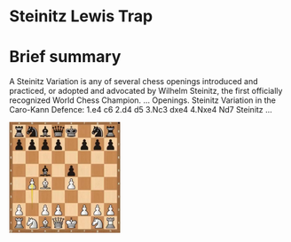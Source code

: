 
Steinitz Lewis Trap
===================

# Brief summary


A Steinitz Variation is any of several chess openings introduced and practiced, or adopted and advocated by Wilhelm Steinitz, the first officially recognized World Chess Champion. ... Openings. Steinitz Variation in the Caro-Kann Defence: 1.e4 c6 2.d4 d5 3.Nc3 dxe4 4.Nxe4 Nd7 Steinitz ...

<img src="../img/Steinitz Lewis Trap.png" width="200"/>